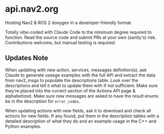 # api.nav2.org

Hosting Nav2 & ROS 2 doxygen in a developer-friendly format.

Totally vibe-coded with Claude Code to the minimum degree required to function.
Read the source code and submit PRs at your own (sanity's) risk.
Contributions welcome, but manual testing is required.

## Updates Note

When updating with new action, services, messages definition(s), ask Claude to generate useage examples with the full API and extract the data from nav2_msgs to populate the descriptions table. Look over the descriptions and tell it what to update them with if not sufficient. Make sure they're placed into the correct section of the Actions API page & alphabetized. Make sure new messages are asked to have the result enums be in the description for ``error_codes``.

When updating actions with new fields, ask it to download and check all actions for new fields. If any found, put them in the description tables with a detailed description of what they do and an example usage in the C++ and Python examples.
